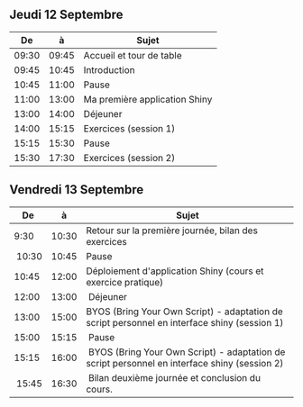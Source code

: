 ## Jeudi 12 Septembre


| De | à | Sujet | 
|----------|--------|-------------------------------------------------------|
| 09:30 | 09:45  | Accueil et tour de table |
| 09:45 | 10:45  | Introduction |
| 10:45 | 11:00  | Pause |
| 11:00 | 13:00  | Ma première application Shiny |
| 13:00 | 14:00  | Déjeuner |
| 14:00 | 15:15  | Exercices (session 1) |
| 15:15 | 15:30  | Pause |
| 15:30 | 17:30  | Exercices (session 2) |

 
## Vendredi 13 Septembre


| De | à | Sujet | 
|----------|--------|-------------------------------------------------------|
| 9:30 | 10:30 | Retour sur la première journée, bilan des exercices |
| 10:30 | 10:45 | Pause |
| 10:45 | 12:00 | Déploiement d'application Shiny (cours et exercice pratique) |
| 12:00 | 13:00 | Déjeuner |
| 13:00 | 15:00 | BYOS (Bring Your Own Script) - adaptation de script personnel en interface shiny (session 1)|
| 15:00 | 15:15 | Pause|
| 15:15 | 16:00 | BYOS (Bring Your Own Script) - adaptation de script personnel en interface shiny (session 2)|
| 15:45 | 16:30 | Bilan deuxième journée et conclusion du cours. |
